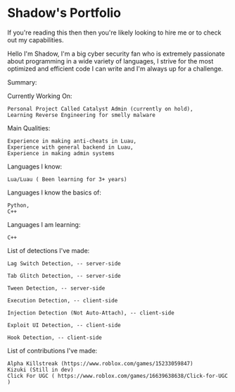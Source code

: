 # Shadow's Portfolio

If you're reading this then then you're likely looking to hire me or to check out my capabilities.

Hello I'm Shadow, 
I'm a big cyber security fan who is extremely passionate about programming in a wide variety of languages, I strive for the most optimized and efficient code I can write and I'm always up for a challenge.


Summary: 

  Currently Working On:
  
    Personal Project Called Catalyst Admin (currently on hold),
    Learning Reverse Engineering for smelly malware

  Main Qualities:
  
    Experience in making anti-cheats in Luau,
    Experience with general backend in Luau,
    Experience in making admin systems

  Languages I know:
  
    Lua/Luau ( Been learning for 3+ years)
  
  Languages I know the basics of:
  
    Python,
    C++
  
  Languages I am learning:
  
    C++

  List of detections I've made:
   
    Lag Switch Detection, -- server-side  
    
    Tab Glitch Detection, -- server-side  
    
    Tween Detection, -- server-side  
    
    Execution Detection, -- client-side  
    
    Injection Detection (Not Auto-Attach), -- client-side
    
    Exploit UI Detection, -- client-side  
    
    Hook Detection, -- client-side  
  

  List of contributions I've made: 

    Alpha Killstreak (https://www.roblox.com/games/15233059847)
    Kizuki (Still in dev)
    Click For UGC ( https://www.roblox.com/games/16639638638/Click-for-UGC )

  

